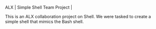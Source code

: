 ALX | Simple Shell Team Project |

This is an ALX collaboration project on Shell. We were tasked to create a simple shell that mimics the Bash shell.
